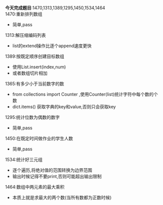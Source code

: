 **今天完成题目**:1470,1313,1389,1295,1450,1534,1464      
1470:重新排列数组
- 简单,pass

1313:解压缩编码列表
- list的extend操作比逐个append速度更快

1389:按既定顺序创建目标数组
- 使用List.insert(index,num)
- 或者数组切片相加

1365:有多少小于当前数字的数
- from collections import Counter ,使用Counter(list)统计字符中每个数的个数
- dict.items() 获取字典的key和value,否则只会获取key

1295:统计位数为偶数的数字
- 简单,pass

1450:在既定时间做作业的学生人数
- 简单,pass

1534:统计好三元组
- 逐个遍历,将绝对值的范围转换为边界范围
- 输出时候记得不要print,否则可能超出输出限制

1464:数组中两元素的最大乘积
- 本质上就是求最大的两个数(当所有数都为正数时候)
